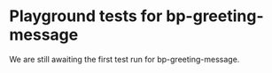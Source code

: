 # Playground tests for bp-greeting-message
We are still awaiting the first test run for bp-greeting-message.
